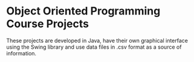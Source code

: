 # Object Oriented Programming Course Projects
These projects are developed in Java, have their own graphical interface using the Swing library and use data files in .csv format as a source of information.
